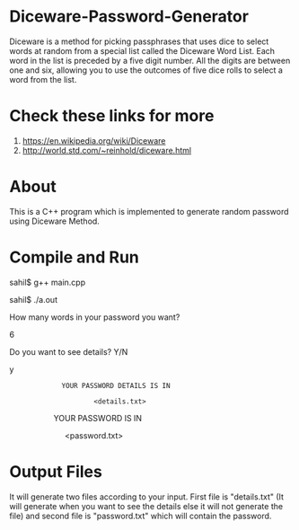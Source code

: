 # Diceware-Password-Generator
Diceware is a method for picking passphrases that uses dice to select words at random from a special list called the Diceware Word List. Each word in the list is preceded by a five digit number. All the digits are between one and six, allowing you to use the outcomes of five dice rolls to select a word from the list.
# Check these links for more
1. https://en.wikipedia.org/wiki/Diceware
2. http://world.std.com/~reinhold/diceware.html
# About
This is a C++ program which is implemented to generate random password using Diceware Method.
# Compile and Run
sahil$ g++ main.cpp

sahil$ ./a.out

How many words in your password you want?

6

Do you want to see details? Y/N

y

                 YOUR PASSWORD DETAILS IS IN
                 
                         <details.txt>
                         
 
                  YOUR PASSWORD IS IN
                 
                         <password.txt>
                         
# Output Files
It will generate two files according to your input. First file is "details.txt" (It will generate when you want to see the details else it will not generate the file) and second file is "password.txt" which will contain the password.

